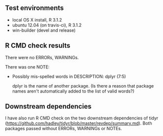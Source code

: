 ## Test environments
* local OS X install, R 3.1.2
* ubuntu 12.04 (on travis-ci), R 3.1.2
* win-builder (devel and release)

## R CMD check results
There were no ERRORs, WARNINGs.

There was one NOTE:

  * Possibly mis-spelled words in DESCRIPTION:  dplyr (7:5)

    dplyr is the name of another package.  (Is there a reason that package
    names aren't automatically added to the list of valid words?)

## Downstream dependencies
I have also run R CMD check on the two downstream dependencies of tidyr 
(https://github.com/hadley/tidyr/blob/master/revdep/summary.md). Both packages passed without ERRORs, WARNINGs or NOTEs.
